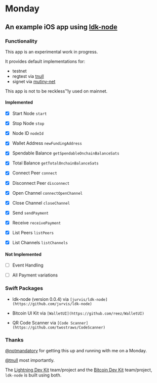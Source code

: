# Monday

## An example iOS app using [ldk-node](https://github.com/lightningdevkit/ldk-node)

### Functionality

This app is an experimental work in progress. 

It provides default implementations for: 
- testnet
- regtest via [tnull](https://github.com/tnull/ldk-node-workshop)
- signet via [mutiny-net](https://github.com/MutinyWallet/mutiny-net)

This app is not to be reckless:tm:ly used on mainnet.

#### Implemented

- [x] Start Node `start`

- [x] Stop Node `stop`

- [x] Node ID `nodeId`

- [x] Wallet Address `newFundingAddress`

- [x] Spendable Balance `getSpendableOnchainBalanceSats`

- [x] Total Balance `getTotalOnchainBalanceSats`

- [x] Connect Peer `connect`

- [x] Disconnect Peer `disconnect`

- [x] Open Channel `connectOpenChannel`

- [x] Close Channel `closeChannel`

- [x] Send `sendPayment`

- [x] Receive `receivePayment`

- [x] List Peers `listPeers`

- [x] List Channels `listChannels`

#### Not Implemented

- [ ] Event Handling 

- [ ] All Payment variations

### Swift Packages

- ldk-node (version 0.0.4) via `[jurvis/ldk-node](https://github.com/jurvis/ldk-node)`

- Bitcoin UI Kit via `[WalletUI](https://github.com/reez/WalletUI)`

- QR Code Scanner via `[Code Scanner](https://github.com/twostraws/CodeScanner)`

### Thanks

[@notmandatory](https://github.com/notmandatory) for getting this up and running with me on a Monday.

[@tnull](https://github.com/tnull) most importantly. 

The [Lightning Dev Kit](https://lightningdevkit.org) team/project and the [Bitcoin Dev Kit](https://bitcoindevkit.org/) team/project, `ldk-node` is built using both.
